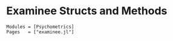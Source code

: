 # Examinee Structs and Methods

```@autodocs
Modules = [Psychometrics]
Pages   = ["examinee.jl"]
```
